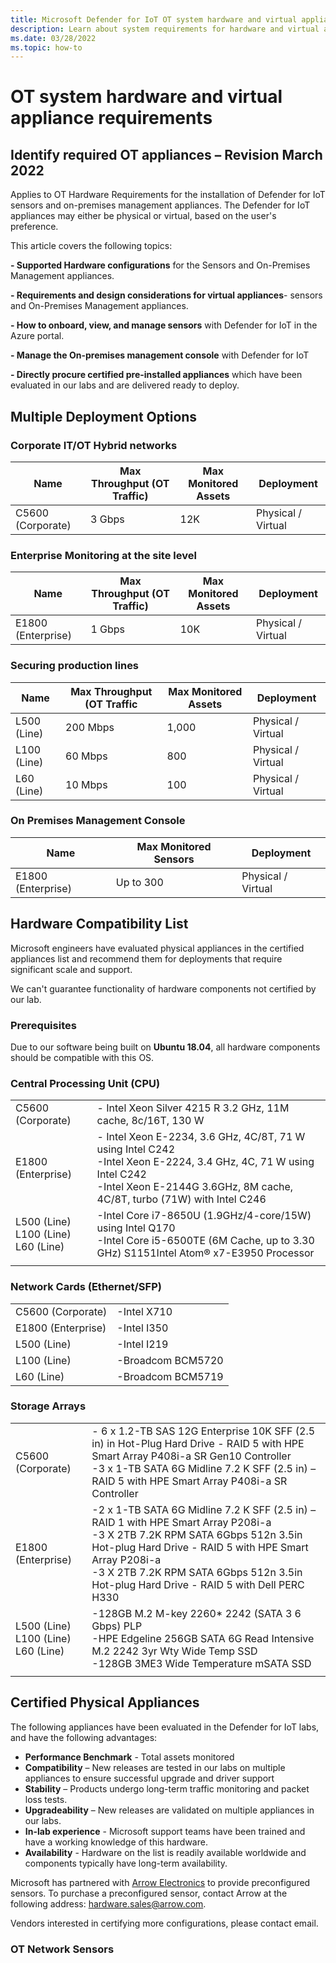 ```yaml
---
title: Microsoft Defender for IoT OT system hardware and virtual appliance requirements
description: Learn about system requirements for hardware and virtual appliances used for the Microsoft Defender for IoT OT sensors and on-premises management console.
ms.date: 03/28/2022
ms.topic: how-to
---
```


# OT system hardware and virtual appliance requirements

## Identify required OT appliances – Revision March 2022

Applies to OT Hardware Requirements for the installation of Defender for IoT sensors and on-premises management appliances. The Defender for IoT appliances may either be physical or virtual, based on the user's preference.

This article covers the following topics:

**- Supported Hardware configurations** for the Sensors and On-Premises Management appliances.

**- Requirements and design considerations for virtual appliances**- sensors and On-Premises Management appliances.

**- How to onboard, view, and manage sensors** with Defender for IoT in the Azure portal.

**- Manage the On-premises management console** with Defender for IoT

**- Directly procure certified pre-installed appliances** which have been evaluated in our labs and are delivered ready to deploy.

## Multiple Deployment Options

### Corporate IT/OT Hybrid networks

|Name  |Max Throughput (OT Traffic) |Max Monitored Assets  |Deployment |
|---------|---------|---------|---------|
|C5600 (Corporate)    | 3 Gbps        | 12K        |Physical / Virtual         |

### Enterprise Monitoring at the site level

|Name  |Max Throughput (OT Traffic)  |Max Monitored Assets  |Deployment  |
|---------|---------|---------|---------|
|E1800 (Enterprise)     |1 Gbps         |10K         |Physical / Virtual         |

### Securing production lines

|Name  |Max Throughput (OT Traffic  |Max Monitored Assets  |Deployment  |
|---------|---------|---------|---------|
|L500 (Line)    | 200 Mbps        |   1,000      |Physical / Virtual         |
|L100 (Line)    | 60 Mbps        |   800      | Physical / Virtual        |
|L60 (Line)     | 10 Mbps        |   100      |Physical / Virtual|

### On Premises Management Console

|Name  |Max Monitored Sensors  |Deployment  |
|---------|---------|---------|
|E1800 (Enterprise)     |Up to 300         |Physical / Virtual         |

## Hardware Compatibility List

Microsoft engineers have evaluated physical appliances in the certified appliances list and recommend them for deployments that require significant scale and support.

We can't guarantee functionality of hardware components not certified by our lab.

### Prerequisites

Due to our software being built on **Ubuntu 18.04**, all hardware components should be compatible with this OS.

### Central Processing Unit (CPU)

|  | |
|---------|---------|
|C5600 (Corporate)     |-  Intel Xeon Silver 4215 R 3.2 GHz, 11M cache, 8c/16T, 130 W       |
|E1800 (Enterprise)| - Intel Xeon E-2234, 3.6 GHz, 4C/8T, 71 W using Intel C242<br>-Intel Xeon E-2224, 3.4 GHz, 4C, 71 W using Intel C242<br>-Intel Xeon E-2144G 3.6GHz, 8M cache, 4C/8T, turbo (71W) with Intel C246|
|L500 (Line) <br> L100 (Line)<br> L60 (Line)|-Intel Core i7-8650U (1.9GHz/4-core/15W) using Intel Q170<br>-Intel Core i5-6500TE (6M Cache, up to 3.30 GHz) S1151Intel Atom® x7-E3950 Processor
         |

### Network Cards (Ethernet/SFP)

|  |  |
|---------|---------|
|C5600 (Corporate)     | -Intel X710        |
|E1800 (Enterprise)    | -Intel I350        |
|L500 (Line)           | -Intel I219        |
|L100 (Line)           |-Broadcom BCM5720   |
|L60 (Line)            |-Broadcom BCM5719   |

### Storage Arrays

|  | |
|---------|---------|
|C5600 (Corporate)     |- 6 x 1.2-TB SAS 12G Enterprise 10K SFF (2.5 in) in Hot-Plug Hard Drive - RAID 5 with HPE Smart Array P408i-a SR Gen10 Controller <br>-3 x 1-TB SATA 6G Midline 7.2 K SFF (2.5 in) – RAID 5 with HPE Smart Array P408i-a SR Controller       |
|E1800 (Enterprise)    | -2 x 1-TB SATA 6G Midline 7.2 K SFF (2.5 in) – RAID 1 with HPE Smart Array P208i-a <br> -3 X 2TB 7.2K RPM SATA 6Gbps 512n 3.5in Hot-plug Hard Drive - RAID 5 with HPE Smart Array P208i-a <br> -3 X 2TB 7.2K RPM SATA 6Gbps 512n 3.5in Hot-plug Hard Drive - RAID 5 with Dell PERC H330      |
|L500 (Line) <br> L100 (Line) <br> L60 (Line)     | -128GB M.2 M-key 2260* 2242 (SATA 3 6 Gbps) PLP<br> -HPE Edgeline 256GB SATA 6G Read Intensive M.2 2242 3yr Wty Wide Temp SSD <br>-128GB 3ME3 Wide Temperature mSATA SSD
      |

## Certified Physical Appliances

The following appliances have been evaluated in the Defender for IoT labs, and have the following advantages:

- **Performance Benchmark** - Total assets monitored
- **Compatibility** – New releases are tested in our labs on multiple appliances to ensure successful upgrade and driver support
- **Stability** – Products undergo long-term traffic monitoring and packet loss tests.
- **Upgradeability** – New releases are validated on multiple appliances in our labs.
- **In-lab experience** - Microsoft support teams have been trained and have a working knowledge of this hardware.
- **Availability** - Hardware on the list is readily available worldwide and components typically have long-term availability.

Microsoft has partnered with [Arrow Electronics](www.arrow.com) to provide preconfigured sensors. To purchase a preconfigured sensor, contact Arrow at the following address: hardware.sales@arrow.com.

Vendors interested in certifying more configurations, please contact email.

### OT Network Sensors
